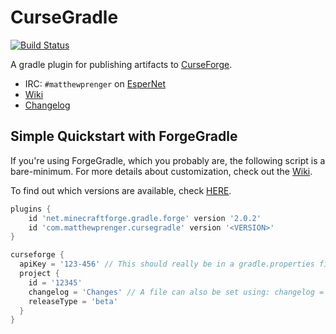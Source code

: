 # CurseGradle

[![Build Status](https://travis-ci.org/matthewprenger/CurseGradle.svg?branch=master)](https://travis-ci.org/matthewprenger/CurseGradle)

A gradle plugin for publishing artifacts to [CurseForge](http://minecraft.curseforge.com/).

* IRC: `#matthewprenger` on [EsperNet](http://esper.net/)
* [Wiki](https://github.com/matthewprenger/CurseGradle/wiki/)
* [Changelog](https://github.com/matthewprenger/CurseGradle/releases)

## Simple Quickstart with ForgeGradle
If you're using ForgeGradle, which you probably are, the following script is a bare-minimum. For more details about customization, check out the [Wiki](https://github.com/matthewprenger/CurseGradle/wiki).

To find out which versions are available, check [HERE](https://plugins.gradle.org/plugin/com.matthewprenger.cursegradle).

```gradle
plugins {
    id 'net.minecraftforge.gradle.forge' version '2.0.2'
    id 'com.matthewprenger.cursegradle' version '<VERSION>'
}

curseforge {
  apiKey = '123-456' // This should really be in a gradle.properties file
  project {
    id = '12345'
    changelog = 'Changes' // A file can also be set using: changelog = file('changelog.txt')
    releaseType = 'beta'
  }
}
```
